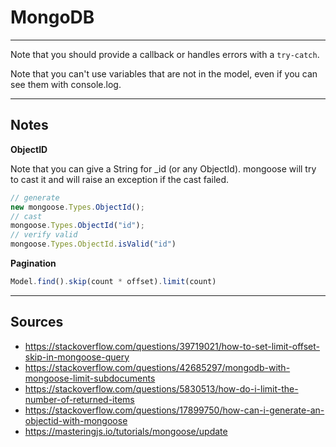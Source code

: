 # MongoDB

<hr class="sl">

Note that you should provide a callback or handles
errors with a ``try-catch``.

Note that you can't use variables that are not in the
model, even if you can see them with console.log.

<hr class="sr">

## Notes

**ObjectID**

Note that you can give a String for _id (or any
ObjectId). mongoose will try to cast it and will
raise an exception if the cast failed.

```js
// generate
new mongoose.Types.ObjectId();
// cast
mongoose.Types.ObjectId("id");
// verify valid
mongoose.Types.ObjectId.isValid("id")
```

**Pagination**

```js
Model.find().skip(count * offset).limit(count)
```

<hr class="sl">

## Sources

* <https://stackoverflow.com/questions/39719021/how-to-set-limit-offset-skip-in-mongoose-query>
* <https://stackoverflow.com/questions/42685297/mongodb-with-mongoose-limit-subdocuments>
* <https://stackoverflow.com/questions/5830513/how-do-i-limit-the-number-of-returned-items>
* <https://stackoverflow.com/questions/17899750/how-can-i-generate-an-objectid-with-mongoose>
* <https://masteringjs.io/tutorials/mongoose/update>